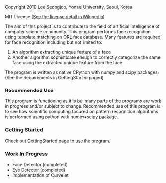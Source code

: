 Copyright 2010 Lee Seongjoo, Yonsei University, Seoul, Korea

MIT License ([See the license detail in Wikipedia](http://en.wikipedia.org/wiki/MIT_License))

The aim of this project is to contribute to the field of artificial intelligence of computer science community. This program performs face recognition using template matching on ORL face database. Many features are required for face recognition including but not limited to:

  1. An algorithm extracting unique feature of a face
  1. Another algorithm sophisticate enough to correctly categorize the same face using the extracted unique feature from the face

The program is written as native CPython with numpy and scipy packages. (See the Requirements in GettingStarted paged)

### Recommended Use ###

This program is functioning as it is but many parts of the programs are work in progress and/or subject to change. Recommended use of this program is to see how scientific computing focused on pattern recognition algorithms is performed using python with numpy+scipy package.

### Getting Started ###

Check out GettingStarted page to use the program.

### Work In Progress ###
  * Face Detector (completed)
  * Eye Detector (completed)
  * Implementation of Curvelet